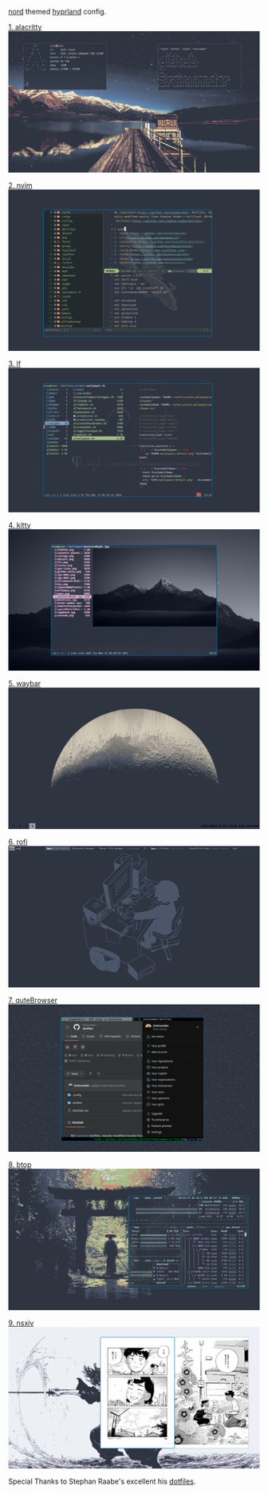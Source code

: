 [nord](https://www.nordtheme.com/) themed [hyprland](https://github.com/hyprwm/Hypr) config.

[1. alacritty](https://github.com/alacritty/alacritty)
![alacritty!](dotfiles/rice-screenshots/alacritty.png)

[2. nvim](https://github.com/neovim/neovim)
![nvim!](dotfiles/rice-screenshots/nvim.png)

[3. lf](https://github.com/gokcehan/lf)
![lf!](dotfiles/rice-screenshots/lf.png)

[4. kitty](https://github.com/kovidgoyal/kitty)
![kitty-file-preview!](dotfiles/rice-screenshots/kitty-lf.png)

[5. waybar](https://github.com/Alexays/Waybar)
![!waybar](dotfiles/rice-screenshots/waybar.png)

[6. rofi](https://github.com/davatorium/rofi)
![rofi!](dotfiles/rice-screenshots/rofi.png)

[7. quteBrowser](https://qutebrowser.org/)
![qute-browser!](dotfiles/rice-screenshots/qute-browser.png)

[8. btop](https://github.com/aristocratos/btop)
![!btop](dotfiles/rice-screenshots/btop.png)

[9. nsxiv](https://github.com/nsxiv/nsxiv)
![!nsxiv](dotfiles/rice-screenshots/nsxiv.png)


Special Thanks to Stephan Raabe's excellent his [dotfiles](https://gitlab.com/stephan-raabe/dotfiles).
